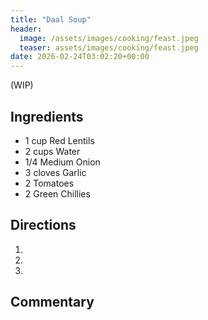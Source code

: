 ```yaml
---
title: "Daal Soup"
header:
  image: /assets/images/cooking/feast.jpeg
  teaser: assets/images/cooking/feast.jpeg
date: 2026-02-24T03:02:20+00:00
---
```


(WIP)

## Ingredients

* 1 cup Red Lentils
* 2 cups Water
* 1/4 Medium Onion
* 3 cloves Garlic
* 2 Tomatoes
* 2 Green Chillies

## Directions

1. 
2. 
3. 

## Commentary
